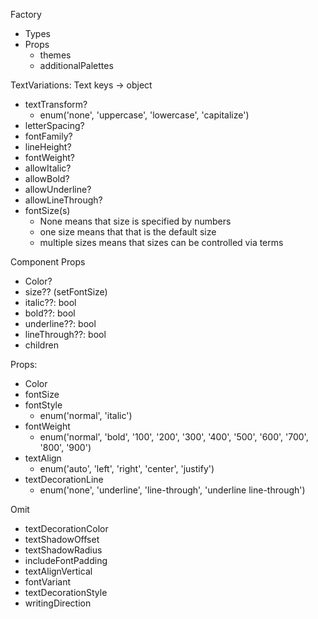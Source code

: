 Factory

- Types
- Props
  - themes
  - additionalPalettes

TextVariations: Text keys -> object

- textTransform?
  - enum('none', 'uppercase', 'lowercase', 'capitalize')
- letterSpacing?
- fontFamily?
- lineHeight?
- fontWeight?
- allowItalic?
- allowBold?
- allowUnderline?
- allowLineThrough?
- fontSize(s)
  - None means that size is specified by numbers
  - one size means that that is the default size
  - multiple sizes means that sizes can be controlled via terms

Component Props

- Color?
- size?? (setFontSize)
- italic??: bool
- bold??: bool
- underline??: bool
- lineThrough??: bool
- children

Props:

- Color
- fontSize
- fontStyle
  - enum('normal', 'italic')
- fontWeight
  - enum('normal', 'bold', '100', '200', '300', '400', '500', '600', '700', '800', '900')
- textAlign
  - enum('auto', 'left', 'right', 'center', 'justify')
- textDecorationLine
  - enum('none', 'underline', 'line-through', 'underline line-through')

Omit

- textDecorationColor
- textShadowOffset
- textShadowRadius
- includeFontPadding
- textAlignVertical
- fontVariant
- textDecorationStyle
- writingDirection
